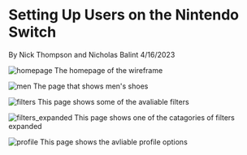 # Setting Up Users on the Nintendo Switch

By Nick Thompson and Nicholas Balint 4/16/2023


![homepage](/ShoeExpert/Assets/Hompage.jpg)
The homepage of the wireframe

![men](/ShoeExpert/Assets/Men.jpg)
The page that shows men's shoes

![filters](/ShoeExpert/Assets/Filters.jpg)
This page shows some of the avaliable filters 

![filters_expanded](/ShoeExpert/Assets/Filters_expanded.jpg)
This page shows one of the catagories of filters expanded

![profile](/ShoeExpert/Assets/Profile.jpg)
This page shows the avliable profile options
